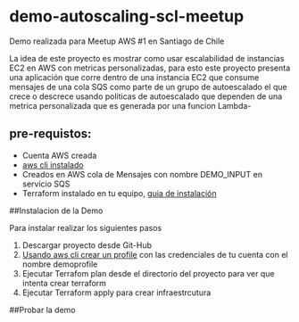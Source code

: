 # demo-autoscaling-scl-meetup
Demo realizada para Meetup AWS #1 en Santiago de Chile

La idea de este proyecto es mostrar como usar escalabilidad de instancias EC2 en
AWS con metricas personalizadas, para esto este proyecto presenta una aplicación
que corre dentro de una instancia EC2 que consume mensajes de una cola SQS
como parte de un grupo de autoescalado el que crece o descrece usando politicas
de autoescalado que dependen de una metrica personalizada que es generada por una
funcion Lambda-

## pre-requistos:
* Cuenta AWS creada
* [aws cli instalado](http://docs.aws.amazon.com/cli/latest/userguide/installing.html)
* Creados en AWS cola de Mensajes con nombre DEMO_INPUT en servicio SQS
* Terraform instalado en tu equipo, [guia de instalación](https://www.terraform.io/intro/getting-started/install.html)

##Instalacion de la Demo

Para instalar realizar los siguientes pasos
1. Descargar proyecto desde Git-Hub
2. [Usando aws cli crear un profile](http://docs.aws.amazon.com/cli/latest/userguide/cli-chap-getting-started.html) con las credenciales de tu cuenta con el nombre demoprofile
2. Ejecutar Terrafom plan desde el directorio del proyecto para ver que intenta crear terraform
3. Ejecutar Terraform apply para crear infraestrcutura

##Probar la demo
